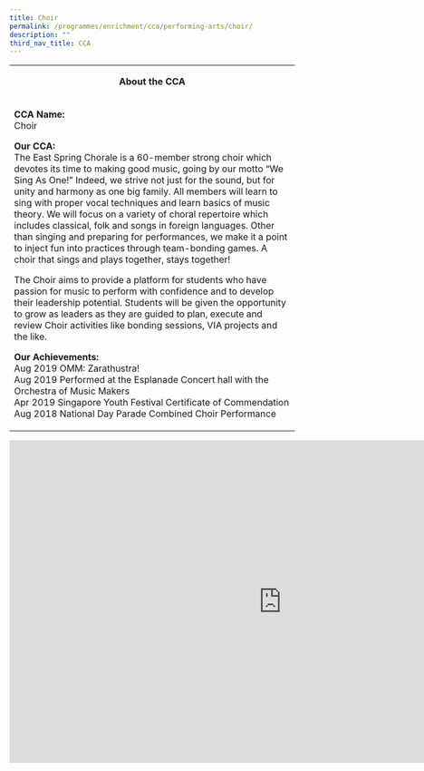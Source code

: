 ```yaml
---
title: Choir
permalink: /programmes/enrichment/cca/performing-arts/choir/
description: ""
third_nav_title: CCA
---
```

<table>
<tbody>
<tr>
<td width="590">
<p style="text-align: center;"><strong>About the CCA</strong></p>
</td>
</tr>
<tr>
<td width="590">
<p><strong>CCA Name:<br></strong>Choir</p>
<p><strong>Our CCA:<br></strong>The East Spring Chorale is a 60-member strong choir which devotes its time to making good music, going by our motto “We Sing As One!” Indeed, we strive not just for the sound, but for unity and harmony as one big family. All members will learn to sing with proper vocal techniques and learn basics of music theory. We will focus on a variety of choral repertoire which includes classical, folk and songs in foreign languages. Other than singing and preparing for performances, we make it a point to inject fun into practices through team-bonding games. A choir that sings and plays together, stays together!</p>
<p>The Choir aims to provide a platform for students who have passion for music to perform with confidence and to develop their leadership potential. Students will be given the opportunity to grow as leaders as they are guided to plan, execute and review Choir activities like bonding sessions, VIA projects and the like.&nbsp;</p>
<p><strong>Our Achievements:<br></strong>Aug 2019 OMM: Zarathustra!<br>Aug 2019 Performed at the Esplanade Concert hall with the Orchestra of Music Makers<br>Apr 2019 Singapore Youth Festival Certificate of Commendation<br>Aug 2018 National Day Parade Combined Choir Performance</p>
</td>
</tr>
</tbody>
</table>
<iframe src="https://docs.google.com/presentation/d/e/2PACX-1vRw4750h7ZPxDucMfAkXknRR2o067pXro9HTGOya2ifAhRDpFCVp0Y_AStvPWS5192rCjfmv11VUcPy/embed?start=false&amp;loop=false&amp;delayms=10000" frameborder="0" width="960" height="569" allowfullscreen="true"></iframe>